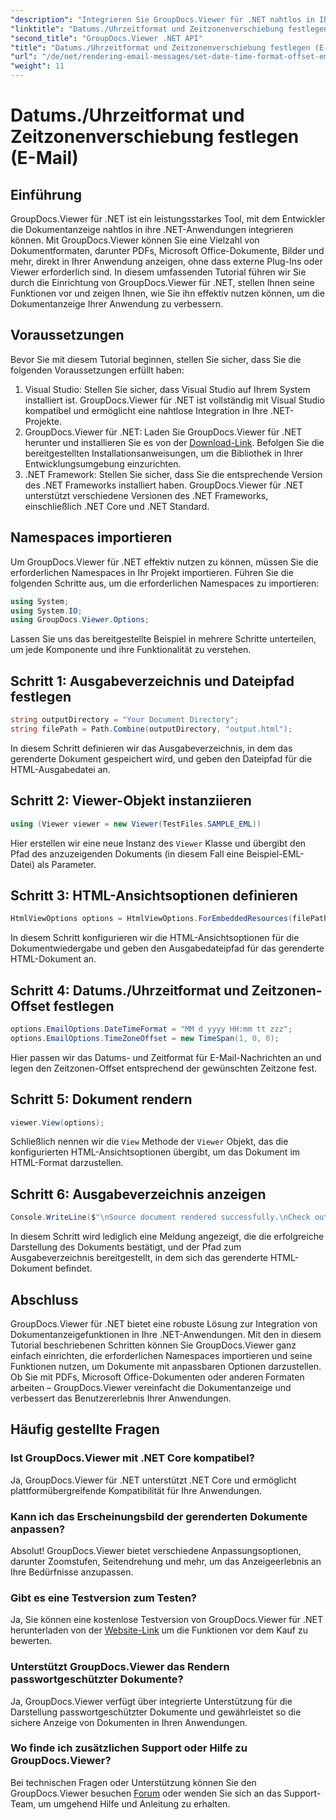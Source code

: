 ```yaml
---
"description": "Integrieren Sie GroupDocs.Viewer für .NET nahtlos in Ihre Anwendungen und profitieren Sie von leistungsstarken Funktionen zur Dokumentanzeige. Verbessern Sie das Benutzererlebnis mit anpassbaren Optionen."
"linktitle": "Datums./Uhrzeitformat und Zeitzonenverschiebung festlegen (E-Mail)"
"second_title": "GroupDocs.Viewer .NET API"
"title": "Datums./Uhrzeitformat und Zeitzonenverschiebung festlegen (E-Mail)"
"url": "/de/net/rendering-email-messages/set-date-time-format-offset-email/"
"weight": 11
---
```


# Datums./Uhrzeitformat und Zeitzonenverschiebung festlegen (E-Mail)


## Einführung
GroupDocs.Viewer für .NET ist ein leistungsstarkes Tool, mit dem Entwickler die Dokumentanzeige nahtlos in ihre .NET-Anwendungen integrieren können. Mit GroupDocs.Viewer können Sie eine Vielzahl von Dokumentformaten, darunter PDFs, Microsoft Office-Dokumente, Bilder und mehr, direkt in Ihrer Anwendung anzeigen, ohne dass externe Plug-Ins oder Viewer erforderlich sind. In diesem umfassenden Tutorial führen wir Sie durch die Einrichtung von GroupDocs.Viewer für .NET, stellen Ihnen seine Funktionen vor und zeigen Ihnen, wie Sie ihn effektiv nutzen können, um die Dokumentanzeige Ihrer Anwendung zu verbessern.
## Voraussetzungen
Bevor Sie mit diesem Tutorial beginnen, stellen Sie sicher, dass Sie die folgenden Voraussetzungen erfüllt haben:
1. Visual Studio: Stellen Sie sicher, dass Visual Studio auf Ihrem System installiert ist. GroupDocs.Viewer für .NET ist vollständig mit Visual Studio kompatibel und ermöglicht eine nahtlose Integration in Ihre .NET-Projekte.
2. GroupDocs.Viewer für .NET: Laden Sie GroupDocs.Viewer für .NET herunter und installieren Sie es von der [Download-Link](https://releases.groupdocs.com/viewer/net/). Befolgen Sie die bereitgestellten Installationsanweisungen, um die Bibliothek in Ihrer Entwicklungsumgebung einzurichten.
3. .NET Framework: Stellen Sie sicher, dass Sie die entsprechende Version des .NET Frameworks installiert haben. GroupDocs.Viewer für .NET unterstützt verschiedene Versionen des .NET Frameworks, einschließlich .NET Core und .NET Standard.

## Namespaces importieren
Um GroupDocs.Viewer für .NET effektiv nutzen zu können, müssen Sie die erforderlichen Namespaces in Ihr Projekt importieren. Führen Sie die folgenden Schritte aus, um die erforderlichen Namespaces zu importieren:

```csharp
using System;
using System.IO;
using GroupDocs.Viewer.Options;
```


Lassen Sie uns das bereitgestellte Beispiel in mehrere Schritte unterteilen, um jede Komponente und ihre Funktionalität zu verstehen.
## Schritt 1: Ausgabeverzeichnis und Dateipfad festlegen
```csharp
string outputDirectory = "Your Document Directory";
string filePath = Path.Combine(outputDirectory, "output.html");
```
In diesem Schritt definieren wir das Ausgabeverzeichnis, in dem das gerenderte Dokument gespeichert wird, und geben den Dateipfad für die HTML-Ausgabedatei an.
## Schritt 2: Viewer-Objekt instanziieren
```csharp
using (Viewer viewer = new Viewer(TestFiles.SAMPLE_EML))
```
Hier erstellen wir eine neue Instanz des `Viewer` Klasse und übergibt den Pfad des anzuzeigenden Dokuments (in diesem Fall eine Beispiel-EML-Datei) als Parameter.
## Schritt 3: HTML-Ansichtsoptionen definieren
```csharp
HtmlViewOptions options = HtmlViewOptions.ForEmbeddedResources(filePath);
```
In diesem Schritt konfigurieren wir die HTML-Ansichtsoptionen für die Dokumentwiedergabe und geben den Ausgabedateipfad für das gerenderte HTML-Dokument an.
## Schritt 4: Datums./Uhrzeitformat und Zeitzonen-Offset festlegen
```csharp
options.EmailOptions.DateTimeFormat = "MM d yyyy HH:mm tt zzz";
options.EmailOptions.TimeZoneOffset = new TimeSpan(1, 0, 0);
```
Hier passen wir das Datums- und Zeitformat für E-Mail-Nachrichten an und legen den Zeitzonen-Offset entsprechend der gewünschten Zeitzone fest.
## Schritt 5: Dokument rendern
```csharp
viewer.View(options);
```
Schließlich nennen wir die `View` Methode der `Viewer` Objekt, das die konfigurierten HTML-Ansichtsoptionen übergibt, um das Dokument im HTML-Format darzustellen.
## Schritt 6: Ausgabeverzeichnis anzeigen
```csharp
Console.WriteLine($"\nSource document rendered successfully.\nCheck output in {outputDirectory}.");
```
In diesem Schritt wird lediglich eine Meldung angezeigt, die die erfolgreiche Darstellung des Dokuments bestätigt, und der Pfad zum Ausgabeverzeichnis bereitgestellt, in dem sich das gerenderte HTML-Dokument befindet.

## Abschluss
GroupDocs.Viewer für .NET bietet eine robuste Lösung zur Integration von Dokumentanzeigefunktionen in Ihre .NET-Anwendungen. Mit den in diesem Tutorial beschriebenen Schritten können Sie GroupDocs.Viewer ganz einfach einrichten, die erforderlichen Namespaces importieren und seine Funktionen nutzen, um Dokumente mit anpassbaren Optionen darzustellen. Ob Sie mit PDFs, Microsoft Office-Dokumenten oder anderen Formaten arbeiten – GroupDocs.Viewer vereinfacht die Dokumentanzeige und verbessert das Benutzererlebnis Ihrer Anwendungen.
## Häufig gestellte Fragen
### Ist GroupDocs.Viewer mit .NET Core kompatibel?
Ja, GroupDocs.Viewer für .NET unterstützt .NET Core und ermöglicht plattformübergreifende Kompatibilität für Ihre Anwendungen.
### Kann ich das Erscheinungsbild der gerenderten Dokumente anpassen?
Absolut! GroupDocs.Viewer bietet verschiedene Anpassungsoptionen, darunter Zoomstufen, Seitendrehung und mehr, um das Anzeigeerlebnis an Ihre Bedürfnisse anzupassen.
### Gibt es eine Testversion zum Testen?
Ja, Sie können eine kostenlose Testversion von GroupDocs.Viewer für .NET herunterladen von der [Website-Link](https://releases.groupdocs.com/viewer/net/) um die Funktionen vor dem Kauf zu bewerten.
### Unterstützt GroupDocs.Viewer das Rendern passwortgeschützter Dokumente?
Ja, GroupDocs.Viewer verfügt über integrierte Unterstützung für die Darstellung passwortgeschützter Dokumente und gewährleistet so die sichere Anzeige von Dokumenten in Ihren Anwendungen.
### Wo finde ich zusätzlichen Support oder Hilfe zu GroupDocs.Viewer?
Bei technischen Fragen oder Unterstützung können Sie den GroupDocs.Viewer besuchen [Forum](https://forum.groupdocs.com/c/viewer/9) oder wenden Sie sich an das Support-Team, um umgehend Hilfe und Anleitung zu erhalten.